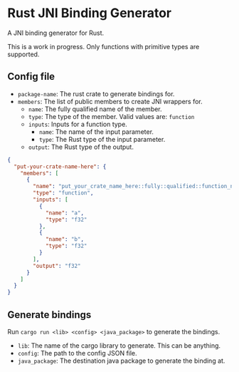 # Rust JNI Binding Generator
A JNI binding generator for Rust.

This is a work in progress. Only functions with primitive types are supported.

## Config file
- `package-name`: The rust crate to generate bindings for.
- `members`: The list of public members to create JNI wrappers for.
  - `name`: The fully qualified name of the member.
  - `type`: The type of the member. Valid values are: `function`
  - `inputs`: Inputs for a function type.
    - `name`: The name of the input parameter.
    - `type`: The Rust type of the input parameter.
  - `output`: The Rust type of the output.

```json
{
  "put-your-crate-name-here": {
    "members": [
      {
        "name": "put_your_crate_name_here::fully::qualified::function_name",
        "type": "function",
        "inputs": [
          {
            "name": "a",
            "type": "f32"
          },
          {
            "name": "b",
            "type": "f32"
          }
        ],
        "output": "f32"
      }
    ]
  }
}
```

## Generate bindings
Run `cargo run <lib> <config> <java_package>` to generate the bindings.

- `lib`: The name of the cargo library to generate. This can be anything.
- `config`: The path to the config JSON file.
- `java_package`: The destination java package to generate the binding at.
